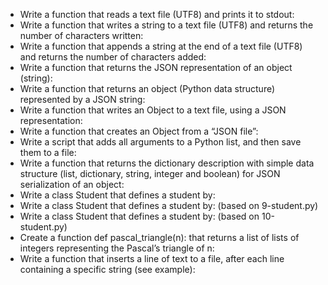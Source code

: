 - Write a function that reads a text file (UTF8) and prints it to stdout:  
- Write a function that writes a string to a text file (UTF8) and returns the number of characters written:  
- Write a function that appends a string at the end of a text file (UTF8) and returns the number of characters added:  
- Write a function that returns the JSON representation of an object (string):  
- Write a function that returns an object (Python data structure) represented by a JSON string:  
- Write a function that writes an Object to a text file, using a JSON representation:  
- Write a function that creates an Object from a “JSON file”:  
- Write a script that adds all arguments to a Python list, and then save them to a file:  
- Write a function that returns the dictionary description with simple data structure (list, dictionary, string, integer and boolean) for JSON serialization of an object:  
- Write a class Student that defines a student by:  
- Write a class Student that defines a student by: (based on 9-student.py)  
- Write a class Student that defines a student by: (based on 10-student.py)
- Create a function def pascal_triangle(n): that returns a list of lists of integers representing the Pascal’s triangle of n:  
- Write a function that inserts a line of text to a file, after each line containing a specific string (see example):  
